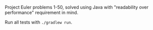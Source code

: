 Project Euler problems 1-50, solved using Java with "readability over performance" requirement in mind.

Run all tests with `./gradlew run`.
